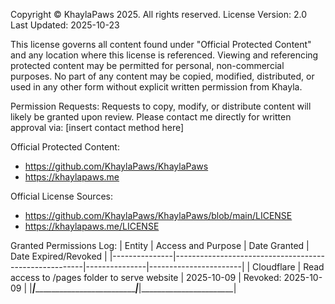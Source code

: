 Copyright © KhaylaPaws 2025. All rights reserved.
License Version: 2.0
Last Updated: 2025-10-23

This license governs all content found under "Official Protected Content" and any location where this license is referenced.
Viewing and referencing protected content may be permitted for personal, non-commercial purposes.
No part of any content may be copied, modified, distributed, or used in any other form without explicit written permission from Khayla.

Permission Requests:
Requests to copy, modify, or distribute content will likely be granted upon review.
Please contact me directly for written approval via: [insert contact method here]

Official Protected Content:
- https://github.com/KhaylaPaws/KhaylaPaws
- https://khaylapaws.me

Official License Sources:
- https://github.com/KhaylaPaws/KhaylaPaws/blob/main/LICENSE
- https://khaylapaws.me/LICENSE

Granted Permissions Log:
| Entity        | Access and Purpose                                    | Date Granted  | Date Expired/Revoked  |
|---------------|-------------------------------------------------------|---------------|-----------------------|
| Cloudflare    | Read access to /pages folder to serve website         | 2025-10-09    | Revoked: 2025-10-09   |
|_______________|_______________________________________________________|_______________|_______________________|
